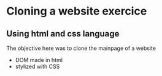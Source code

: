 # Cloning a website exercice
## Using html and css language

The objective here was to clone the mainpage of a website
+ DOM made in html
+ stylized with CSS

